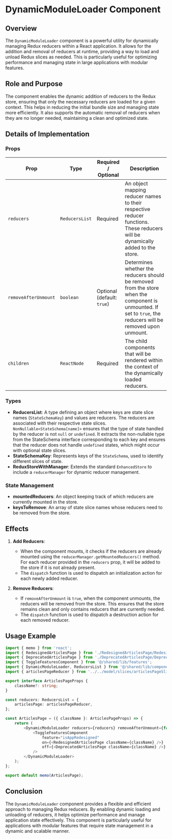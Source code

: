 # DynamicModuleLoader Component

## Overview
The `DynamicModuleLoader` component is a powerful utility for dynamically managing Redux reducers within a React application. It allows for the addition and removal of reducers at runtime, providing a way to load and unload Redux slices as needed. This is particularly useful for optimizing performance and managing state in large applications with modular features.

## Role and Purpose
The component enables the dynamic addition of reducers to the Redux store, ensuring that only the necessary reducers are loaded for a given context. This helps in reducing the initial bundle size and managing state more efficiently. It also supports the automatic removal of reducers when they are no longer needed, maintaining a clean and optimized state.

## Details of Implementation

### Props

| Prop                | Type              | Required / Optional           | Description                                                                                                                                                      |
|---------------------|-------------------|-------------------------------|------------------------------------------------------------------------------------------------------------------------------------------------------------------|
| `reducers`          | `ReducersList`    | Required                      | An object mapping reducer names to their respective reducer functions. These reducers will be dynamically added to the store.                                |
| `removeAfterUnmount`| `boolean`         | Optional <br/> (default: `true`) | Determines whether the reducers should be removed from the store when the component is unmounted. If set to `true`, the reducers will be removed upon unmount. |
| `children`          | `ReactNode`       | Required                      | The child components that will be rendered within the context of the dynamically loaded reducers.                                                             |

### Types
- **ReducersList**: A type defining an object where keys are state slice names (`StateSchemaKey`) and values are reducers.  The reducers are associated with their respective state slices.  `NonNullable<StateSchema[name]>` ensures that the type of state handled by the reducer is not `null` or `undefined`. It extracts the non-nullable type from the StateSchema interface corresponding to each key and ensures that the reducer does not handle `undefined` states, which might occur with optional state slices.
- **StateSchemaKey**: Represents keys of the `StateSchema`, used to identify different slices of state.
- **ReduxStoreWithManager**: Extends the standard `EnhancedStore` to include a `reducerManager` for dynamic reducer management.

### State Management
- **mountedReducers**: An object keeping track of which reducers are currently mounted in the store.
- **keysToRemove**: An array of state slice names whose reducers need to be removed from the store.

## Effects
1. **Add Reducers**:
    - When the component mounts, it checks if the reducers are already mounted using the `reducerManager.getMountedReducers()` method. For each reducer provided in the `reducers` prop, it will be added to the store if it is not already present.
    - The `dispatch` function is used to dispatch an initialization action for each newly added reducer.

2. **Remove Reducers**:
    - If `removeAfterUnmount` is `true`, when the component unmounts, the reducers will be removed from the store. This ensures that the store remains clean and only contains reducers that are currently needed.
    - The `dispatch` function is used to dispatch a destruction action for each removed reducer.

## Usage Example

```typescript jsx
import { memo } from 'react';
import { RedesignedArticlesPage } from './RedesignedArticlesPage/RedesignedArticlesPage';
import { DeprecatedArticlesPage } from './DeprecatedArticlesPage/DeprecatedArticlesPage';
import { ToggleFeaturesComponent } from '@/shared/lib/features';
import { DynamicModuleLoader, ReducersList } from '@/shared/lib/components/DynamicModuleLoader/DynamicModuleLoader';
import { articlesPageReducer } from '../../model/slices/articlesPageSlice';

export interface ArticlesPageProps {
    className?: string;
}

const reducers: ReducersList = {
    articlesPage: articlesPageReducer,
};

const ArticlesPage = ({ className }: ArticlesPageProps) => {
    return (
        <DynamicModuleLoader reducers={reducers} removeAfterUnmount={false}>
            <ToggleFeaturesComponent
                feature="isAppRedesigned"
                on={<RedesignedArticlesPage className={className} />}
                off={<DeprecatedArticlesPage className={className} />}
            />
        </DynamicModuleLoader>
    );
};

export default memo(ArticlesPage);
```

## Conclusion
The `DynamicModuleLoader` component provides a flexible and efficient approach to managing Redux reducers. By enabling dynamic loading and unloading of reducers, it helps optimize performance and manage application state effectively. This component is particularly useful for applications with modular features that require state management in a dynamic and scalable manner.
